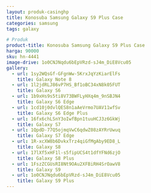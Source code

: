 ```yaml
---
layout: produk-casinghp
title: Konosuba Samsung Galaxy S9 Plus Case
categories: samsung
tags: galaxy

# Produk
product-title: Konosuba Samsung Galaxy S9 Plus Case
harga: 90000
sku: hn-4441
image-drive: 1o0CNJNqdu6bEpVRzd-sJ4m_DiE8Vcu05
gallery:
  - url: 1sy2WQsGf-GFgnWw-5KrxJqYzKiarElFs
    title: Galaxy Note 8
  - url: 1l2jdRLJ86vP7HS_Bf1oBC34xN8k05FUT
    title: Galaxy S6
  - url: 1b9xHs9s5ti8V73BWFLyHXq4m_9nSBJN4
    title: Galaxy S6 Edge
  - url: 1cd10j0dvlQES8n1aAeVrmo7UAV11wfSv
    title: Galaxy S6 Edge Plus
  - url: 16fx6chLSnY3oIwfBpn1tuuHCJ3z6GkWj
    title: Galaxy S7
  - url: 1QpdD-77Q5ojmqVwC6qdwZ08zAYRrUwuq
    title: Galaxy S7 Edge
  - url: 1R-xcXW8b6DvkxTrz4qiGfMgAby9ED8_L
    title: Galaxy S8
  - url: 17lXf5xHF1l-s5fipUCS4t1dfYFNd6zjO
    title: Galaxy S8 Plus
  - url: 1FszZCGUsRI8Nt9OAu2XFBiRH4SrOawV8
    title: Galaxy S9
  - url: 1o0CNJNqdu6bEpVRzd-sJ4m_DiE8Vcu05
    title: Galaxy S9 Plus
---
```

